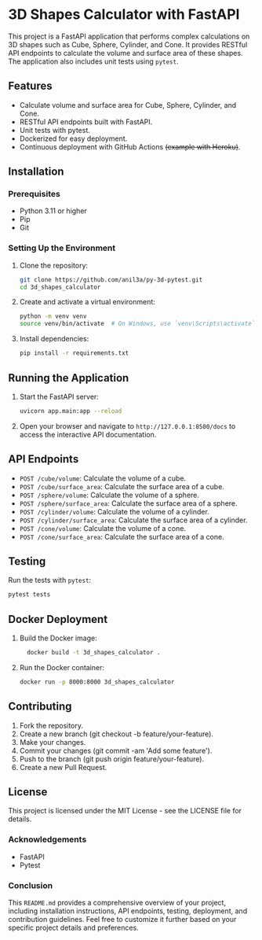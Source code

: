 # 3D Shapes Calculator with FastAPI

This project is a FastAPI application that performs complex calculations on 3D shapes such as Cube, Sphere, Cylinder, and Cone. It provides RESTful API endpoints to calculate the volume and surface area of these shapes. The application also includes unit tests using `pytest`.

## Features

- Calculate volume and surface area for Cube, Sphere, Cylinder, and Cone.
- RESTful API endpoints built with FastAPI.
- Unit tests with pytest.
- Dockerized for easy deployment.
- Continuous deployment with GitHub Actions ~~(example with Heroku)~~.

## Installation

### Prerequisites

- Python 3.11 or higher
- Pip
- Git

### Setting Up the Environment

1. Clone the repository:

    ```bash
    git clone https://github.com/anil3a/py-3d-pytest.git
    cd 3d_shapes_calculator
    ```

2. Create and activate a virtual environment:

    ```bash
    python -m venv venv
    source venv/bin/activate  # On Windows, use `venv\Scripts\activate`
    ```

3. Install dependencies:

    ```bash
    pip install -r requirements.txt
    ```

## Running the Application

1. Start the FastAPI server:

    ```bash
    uvicorn app.main:app --reload
    ```

2. Open your browser and navigate to `http://127.0.0.1:8500/docs` to access the interactive API documentation.

## API Endpoints

- `POST /cube/volume`: Calculate the volume of a cube.
- `POST /cube/surface_area`: Calculate the surface area of a cube.
- `POST /sphere/volume`: Calculate the volume of a sphere.
- `POST /sphere/surface_area`: Calculate the surface area of a sphere.
- `POST /cylinder/volume`: Calculate the volume of a cylinder.
- `POST /cylinder/surface_area`: Calculate the surface area of a cylinder.
- `POST /cone/volume`: Calculate the volume of a cone.
- `POST /cone/surface_area`: Calculate the surface area of a cone.

## Testing

Run the tests with `pytest`:

```bash
pytest tests
```


## Docker Deployment
1. Build the Docker image:

   ```bash
     docker build -t 3d_shapes_calculator .
   ```

2. Run the Docker container:
   
   ```bash
   docker run -p 8000:8000 3d_shapes_calculator
   ```

## Contributing
1. Fork the repository.
2. Create a new branch (git checkout -b feature/your-feature).
3. Make your changes.
4. Commit your changes (git commit -am 'Add some feature').
5. Push to the branch (git push origin feature/your-feature).
6. Create a new Pull Request.


## License
This project is licensed under the MIT License - see the LICENSE file for details.

### Acknowledgements
- FastAPI
- Pytest

### Conclusion
This `README.md` provides a comprehensive overview of your project, including installation instructions, API endpoints, testing, deployment, and contribution guidelines. Feel free to customize it further based on your specific project details and preferences.
